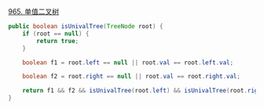 [965. 单值二叉树](https://leetcode-cn.com/problems/univalued-binary-tree/)

```java
public boolean isUnivalTree(TreeNode root) {
    if (root == null) {
        return true;
    }

    boolean f1 = root.left == null || root.val == root.left.val;

    boolean f2 = root.right == null || root.val == root.right.val;

    return f1 && f2 && isUnivalTree(root.left) && isUnivalTree(root.right);
}
```

